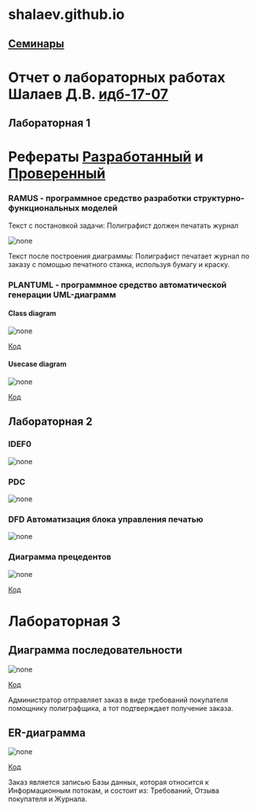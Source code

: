 # shalaev.github.io

## [Семинары](https://github.com/Dsgjrk/shalaev.github.io/blob/main/%D1%81%D0%B5%D0%BC%D0%B8%D0%BD%D0%B0%D1%80%203-4.md)

# Отчет о лабораторных работах Шалаев Д.В. [идб-17-07](https://github.com/stankin/design-part-1/wiki/list-idb-17-07)
## Лабораторная 1

# Рефераты [Разработанный](https://github.com/stankin/design-part-1/wiki/exam16-3) и [Проверенный](https://github.com/stankin/design-part-1/wiki/list-idb-17-07)

### RAMUS - программное средство разработки структурно-функциональных моделей
Текст с постановкой задачи: Полиграфист должен печатать журнал

![none](https://github.com/Dsgjrk/shalaev.github.io/blob/main/лр%201/лр%201%201.PNG)

Текст после построения диаграммы: Полиграфист печатает журнал по заказу с помощью печатного станка, используя бумагу и краску.

### PLANTUML - программное средство автоматической генерации UML-диаграмм
#### Class diagram
![none](https://github.com/Dsgjrk/shalaev.github.io/blob/main/лр%201/лр%201%203%20new.png)

[Код](https://github.com/Dsgjrk/shalaev.github.io/blob/main/лр%201/text%201%203.txt)

#### Usecase diagram
![none](https://github.com/Dsgjrk/shalaev.github.io/blob/main/лр%201/лр%201%202.PNG)

[Код](https://github.com/Dsgjrk/shalaev.github.io/blob/main/лр%201/text%201%202.txt)
## Лабораторная 2

### IDEF0

![none](https://github.com/Dsgjrk/shalaev.github.io/blob/main/лр%202/лр%202%201.PNG)

### PDC

![none](https://github.com/Dsgjrk/shalaev.github.io/blob/main/лр%202/лр%202%202%20new.PNG)

### DFD Автоматизация блока управления печатью

![none](https://github.com/Dsgjrk/shalaev.github.io/blob/main/лр%202/лр%202%203%20new.PNG)



### Диаграмма прецедентов

![none](https://github.com/Dsgjrk/shalaev.github.io/blob/main/лр%202/лр%202%204.jpg)

[Код](https://github.com/Dsgjrk/shalaev.github.io/blob/main/лр%202/text2.txt)


# Лабораторная 3

## Диаграмма последовательности
![none](https://github.com/Dsgjrk/shalaev.github.io/blob/main/лр%203/лр%203%201.png)

[Код](https://github.com/Dsgjrk/shalaev.github.io/blob/main/лр%203/text3.txt)

Администратор отправляет заказ в виде требований покупателя помощнику полиграфщика, а тот подтверждает получение заказа.

## ER-диаграмма
![none](https://github.com/Dsgjrk/shalaev.github.io/blob/main/лр%203/лр%203%202.png)

[Код](https://github.com/Dsgjrk/shalaev.github.io/blob/main/лр%203/text%203%201.txt)

Заказ является записью Базы данных, которая относится к Информационным потокам, и состоит из: Требований, Отзыва покупателя и Журнала.
